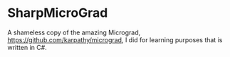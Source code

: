 # SharpMicroGrad
A shameless copy of the amazing Micrograd, https://github.com/karpathy/micrograd, I did for learning purposes that is written in C#.
